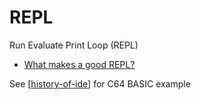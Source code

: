 REPL
====

Run Evaluate Print Loop (REPL)

* [What makes a good REPL?](https://vvvvalvalval.github.io/posts/what-makes-a-good-repl.html)

See [[history-of-ide]] for C64 BASIC example



[//begin]: # "Autogenerated link references for markdown compatibility"
[history-of-ide]: history-of-ide.md "History of IDE"
[//end]: # "Autogenerated link references"
